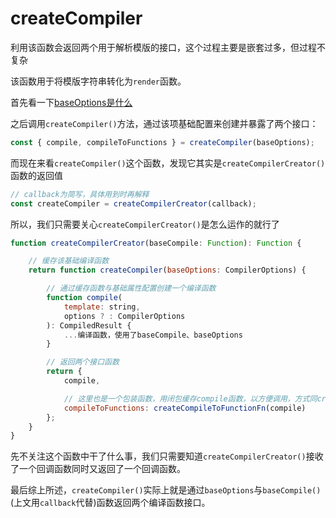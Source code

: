 # createCompiler
利用该函数会返回两个用于解析模版的接口，这个过程主要是嵌套过多，但过程不复杂

该函数用于将模版字符串转化为`render`函数。

首先看一下[baseOptions是什么](./baseOptions)


之后调用`createCompiler()`方法，通过该项基础配置来创建并暴露了两个接口：
```js
const { compile, compileToFunctions } = createCompiler(baseOptions);
```

而现在来看`createCompiler()`这个函数，发现它其实是`createCompilerCreator()`函数的返回值
```js
// callback为简写，具体用到时再解释
const createCompiler = createCompilerCreator(callback);
```

所以，我们只需要关心`createCompilerCreator()`是怎么运作的就行了
```js
function createCompilerCreator(baseCompile: Function): Function {

    // 缓存该基础编译函数
    return function createCompiler(baseOptions: CompilerOptions) {

        // 通过缓存函数与基础属性配置创建一个编译函数
        function compile(
            template: string,
            options ? : CompilerOptions
        ): CompiledResult {
            ...编译函数，使用了baseCompile、baseOptions
        }

        // 返回两个接口函数
        return {
            compile,

            // 这里也是一个包装函数，用闭包缓存compile函数，以方便调用，方式同createCompilerCreator一样
            compileToFunctions: createCompileToFunctionFn(compile)
        };
    }
}
```

先不关注这个函数中干了什么事，我们只需要知道`createCompilerCreator()`接收了一个回调函数同时又返回了一个回调函数。

最后综上所述，`createCompiler()`实际上就是通过`baseOptions`与`baseCompile()`(上文用`callback`代替)函数返回两个编译函数接口。
